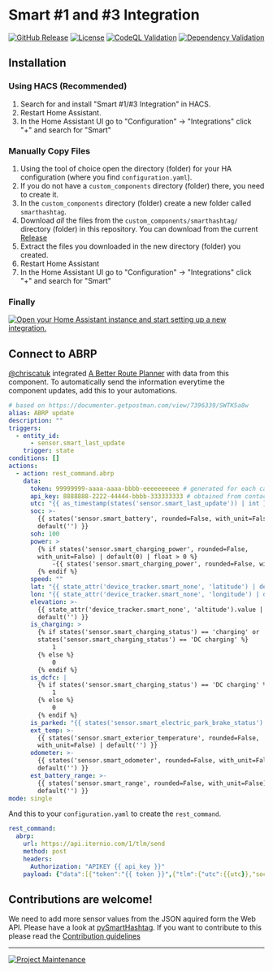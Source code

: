 # Smart #1 and #3 Integration

[![GitHub Release][releases-shield]][releases]
[![License][license-shield]](LICENSE)
[![CodeQL Validation][codeql-shield]][codeql]
[![Dependency Validation][tests-shield]][tests]

## Installation

### Using HACS (Recommended)

1. Search for and install "Smart #1/#3 Integration" in HACS.
1. Restart Home Assistant.
1. In the Home Assistant UI go to "Configuration" -> "Integrations" click "+" and search for "Smart"

### Manually Copy Files

1. Using the tool of choice open the directory (folder) for your HA configuration (where you find `configuration.yaml`).
1. If you do not have a `custom_components` directory (folder) there, you need to create it.
1. In the `custom_components` directory (folder) create a new folder called `smarthashtag`.
1. Download _all_ the files from the `custom_components/smarthashtag/` directory (folder) in this repository. You can download from the current [Release](https://github.com/DasBasti/SmartHashtag/releases)
1. Extract the files you downloaded in the new directory (folder) you created.
1. Restart Home Assistant
1. In the Home Assistant UI go to "Configuration" -> "Integrations" click "+" and search for "Smart"

### Finally

[![Open your Home Assistant instance and start setting up a new integration.](https://my.home-assistant.io/badges/config_flow_start.svg)](https://my.home-assistant.io/redirect/config_flow_start/?domain=smarthashtag)

## Connect to ABRP

[@chriscatuk](https://github.com/chriscatuk) integrated [A Better Route Planner](https://abetterrouteplanner.com/) with data from this component. To automatically send the information everytime the component updates, add this to your automations.

```yaml
# based on https://documenter.getpostman.com/view/7396339/SWTK5a8w
alias: ABRP update
description: ""
triggers:
  - entity_id:
      - sensor.smart_last_update
    trigger: state
conditions: []
actions:
  - action: rest_command.abrp
    data:
      token: 99999999-aaaa-aaaa-bbbb-eeeeeeeeee # generated for each car in ABRP app
      api_key: 8888888-2222-44444-bbbb-333333333 # obtained from contact@iternio.com , see https://documenter.getpostman.com/view/7396339/SWTK5a8w
      utc: "{{ as_timestamp(states('sensor.smart_last_update')) | int }}"
      soc: >-
        {{ states('sensor.smart_battery', rounded=False, with_unit=False) |
        default('') }}
      soh: 100
      power: >
        {% if states('sensor.smart_charging_power', rounded=False,
        with_unit=False) | default(0) | float > 0 %}
            -{{ states('sensor.smart_charging_power', rounded=False, with_unit=False) | int / 1000 }}
        {% endif %}
      speed: ""
      lat: "{{ state_attr('device_tracker.smart_none', 'latitude') | default('') }}"
      lon: "{{ state_attr('device_tracker.smart_none', 'longitude') | default('') }}"
      elevation: >-
        {{ state_attr('device_tracker.smart_none', 'altitude').value |
        default('') }}
      is_charging: >
        {% if states('sensor.smart_charging_status') == 'charging' or
        states('sensor.smart_charging_status') == 'DC charging' %}
            1
        {% else %}
            0
        {% endif %}
      is_dcfc: |
        {% if states('sensor.smart_charging_status') == 'DC charging' %}
            1
        {% else %}
            0
        {% endif %}
      is_parked: "{{ states('sensor.smart_electric_park_brake_status') | default(0) }}"
      ext_temp: >-
        {{ states('sensor.smart_exterior_temperature', rounded=False,
        with_unit=False) | default('') }}
      odometer: >-
        {{ states('sensor.smart_odometer', rounded=False, with_unit=False) |
        default('') }}
      est_battery_range: >-
        {{ states('sensor.smart_range', rounded=False, with_unit=False) |
        default('') }}
mode: single
```

And this to your `configuration.yaml` to create the `rest_command`.

```yaml
rest_command:
  abrp:
    url: https://api.iternio.com/1/tlm/send
    method: post
    headers:
      Authorization: "APIKEY {{ api_key }}"
    payload: {"data":[{"token":"{{ token }}",{"tlm":{"utc":{{utc}},"soc":{{soc}},"soh":{{soh}},"power":{{power}},"speed":{{speed}},"lat":{{lat}},"lon":{{lon}},"is_charging":{{is_charging}},"is_dcfc":{{is_dcfc}},"is_parked":{{is_parked}},"elevation":{{elevation}},"ext_temp":{{ext_temp}},"odometer":{{odometer}},"est_battery_range":{{est_battery_range}}}]}
```

## Contributions are welcome!

We need to add more sensor values from the JSON aquired form the Web API. Please have a look at [pySmartHashtag](https://github.com/DasBasti/pySmartHashtag).
If you want to contribute to this please read the [Contribution guidelines](CONTRIBUTING.md)

---

[![Project Maintenance][maintenance-shield]](https://platinenmacher.tech)

[commits-shield]: https://img.shields.io/github/commit-activity/y/DasBasti/smarthashtag.svg
[commits]: https://github.com/DasBasti/smarthashtag/commits/main
[license-shield]: https://img.shields.io/github/license/DasBasti/smarthashtag.svg
[maintenance-shield]: https://img.shields.io/badge/maintainer-Bastian%20Neumann%20%40DasBasti-blue.svg
[releases-shield]: https://img.shields.io/github/v/release/DasBasti/smarthashtag.svg
[releases]: https://github.com/DasBasti/smarthashtag/releases
[codeql-shield]: https://github.com/DasBasti/smarthashtag/actions/workflows/codeql-analysis.yml/badge.svg
[codeql]: https://github.com/DasBasti/smarthashtag/actions/workflows/codeql-analysis.yml
[tests-shield]: https://github.com/DasBasti/SmartHashtag/actions/workflows/tests.yml/badge.svg
[tests]: https://github.com/DasBasti/SmartHashtag/actions/workflows/tests.yml

